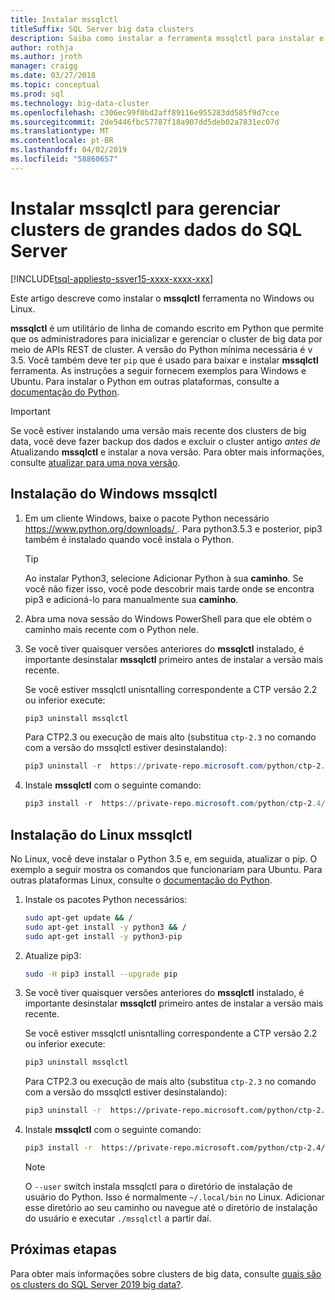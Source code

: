 ```yaml
---
title: Instalar mssqlctl
titleSuffix: SQL Server big data clusters
description: Saiba como instalar a ferramenta mssqlctl para instalar e gerenciar clusters de big data de 2019 do SQL Server (visualização).
author: rothja
ms.author: jroth
manager: craigg
ms.date: 03/27/2018
ms.topic: conceptual
ms.prod: sql
ms.technology: big-data-cluster
ms.openlocfilehash: c306ec99f0bd2aff89116e955283dd585f9d7cce
ms.sourcegitcommit: 2de5446fbc57787f18a907dd5deb02a7831ec07d
ms.translationtype: MT
ms.contentlocale: pt-BR
ms.lasthandoff: 04/02/2019
ms.locfileid: "58860657"
---
```

# <a name="install-mssqlctl-to-manage-sql-server-big-data-clusters"></a>Instalar mssqlctl para gerenciar clusters de grandes dados do SQL Server

[!INCLUDE[tsql-appliesto-ssver15-xxxx-xxxx-xxx](../includes/tsql-appliesto-ssver15-xxxx-xxxx-xxx.md)]

Este artigo descreve como instalar o **mssqlctl** ferramenta no Windows ou Linux.

**mssqlctl** é um utilitário de linha de comando escrito em Python que permite que os administradores para inicializar e gerenciar o cluster de big data por meio de APIs REST de cluster. A versão do Python mínima necessária é v 3.5. Você também deve ter `pip` que é usado para baixar e instalar **mssqlctl** ferramenta. As instruções a seguir fornecem exemplos para Windows e Ubuntu. Para instalar o Python em outras plataformas, consulte a [documentação do Python](https://wiki.python.org/moin/BeginnersGuide/Download).

> [!IMPORTANT]
> Se você estiver instalando uma versão mais recente dos clusters de big data, você deve fazer backup dos dados e excluir o cluster antigo *antes de* Atualizando **mssqlctl** e instalar a nova versão. Para obter mais informações, consulte [atualizar para uma nova versão](deployment-guidance.md#upgrade).

## <a id="windows"></a> Instalação do Windows mssqlctl

1. Em um cliente Windows, baixe o pacote Python necessário [ https://www.python.org/downloads/ ](https://www.python.org/downloads/). Para python3.5.3 e posterior, pip3 também é instalado quando você instala o Python. 

   > [!TIP] 
   > Ao instalar Python3, selecione Adicionar Python à sua **caminho**. Se você não fizer isso, você pode descobrir mais tarde onde se encontra pip3 e adicioná-lo para manualmente sua **caminho**.

1. Abra uma nova sessão do Windows PowerShell para que ele obtém o caminho mais recente com o Python nele.

1. Se você tiver quaisquer versões anteriores do **mssqlctl** instalado, é importante desinstalar **mssqlctl** primeiro antes de instalar a versão mais recente.

   Se você estiver mssqlctl unisntalling correspondente a CTP versão 2.2 ou inferior execute:

   ```powershell
   pip3 uninstall mssqlctl
   ```

   Para CTP2.3 ou execução de mais alto (substitua `ctp-2.3` no comando com a versão do mssqlctl estiver desinstalando):

   ```powershell
   pip3 uninstall -r  https://private-repo.microsoft.com/python/ctp-2.3/mssqlctl/requirements.txt
   ```

1. Instale **mssqlctl** com o seguinte comando:

   ```powershell
   pip3 install -r  https://private-repo.microsoft.com/python/ctp-2.4/mssqlctl/requirements.txt
   ```

## <a id="linux"></a> Instalação do Linux mssqlctl

No Linux, você deve instalar o Python 3.5 e, em seguida, atualizar o pip. O exemplo a seguir mostra os comandos que funcionariam para Ubuntu. Para outras plataformas Linux, consulte o [documentação do Python](https://wiki.python.org/moin/BeginnersGuide/Download).

1. Instale os pacotes Python necessários:

   ```bash
   sudo apt-get update && /
   sudo apt-get install -y python3 && /
   sudo apt-get install -y python3-pip
   ```

1. Atualize pip3:

   ```bash
   sudo -H pip3 install --upgrade pip
   ```

1. Se você tiver quaisquer versões anteriores do **mssqlctl** instalado, é importante desinstalar **mssqlctl** primeiro antes de instalar a versão mais recente.

   Se você estiver mssqlctl unisntalling correspondente a CTP versão 2.2 ou inferior execute:

   ```bash
   pip3 uninstall mssqlctl
   ```

   Para CTP2.3 ou execução de mais alto (substitua `ctp-2.3` no comando com a versão do mssqlctl estiver desinstalando):

   ```bash
   pip3 uninstall -r  https://private-repo.microsoft.com/python/ctp-2.3/mssqlctl/requirements.txt
   ```

1. Instale **mssqlctl** com o seguinte comando:

   ```bash
   pip3 install -r  https://private-repo.microsoft.com/python/ctp-2.4/mssqlctl/requirements.txt --user
   ```

   > [!NOTE]
   > O `--user` switch instala mssqlctl para o diretório de instalação de usuário do Python. Isso é normalmente `~/.local/bin` no Linux. Adicionar esse diretório ao seu caminho ou navegue até o diretório de instalação do usuário e executar `./mssqlctl` a partir daí.

## <a name="next-steps"></a>Próximas etapas

Para obter mais informações sobre clusters de big data, consulte [quais são os clusters do SQL Server 2019 big data?](big-data-cluster-overview.md).
